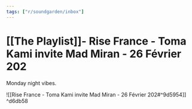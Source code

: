 ```yaml
---
tags: ["r/soundgarden/inbox"]
---
```


# [[The Playlist]]- Rise France - Toma Kami invite Mad Miran - 26 Février 202

Monday night vibes. 

![[Rise France - Toma Kami invite Mad Miran - 26 Février 202#^9d5954]] ^d6db58

